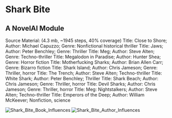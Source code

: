 # Shark Bite
## A NovelAI Module

Source Material: (4.3 mb, ~1945 steps, 40% coverage)
Title: Close to Shore; Author: Michael Capuzzo; Genre: Nonfictional historical thriller
Title: Jaws; Author: Peter Benchley; Genre: Thriller
Title: Meg; Author: Steve Alten; Genre: Techno-thriller
Title: Megalodon in Paradise; Author: Hunter Shea; Genre: Horror fiction
Title: Motherfucking Sharks; Author: Brian Allen Carr; Genre: Bizarro fiction
Title: Shark Island; Author: Chris Jameson; Genre: Thriller, horror
Title: The Trench; Author: Steve Alten; Techno-thriller
Title: White Shark; Author: Peter Benchley; Thriller
Title: Shark Beach; Author: Chris Jameson; Genre: Thriller, horror
Title: Devil Sharks; Author: Chris Jameson; Genre: Thriller, horror
Title: Meg: Nightstalkers; Author: Steve Alten; Techno-thriller
Title: Emperors of the Deep; Author: William McKeever; Nonfiction, science


![Shark_Bite_Book_Influences](https://user-images.githubusercontent.com/89365381/130378668-150c7855-1595-4cb1-9030-036da94b02bb.png)
![Shark_Bite_Author_Influences](https://user-images.githubusercontent.com/89365381/130378709-f59558da-0715-4c78-a4ad-d512252a6d61.png)
